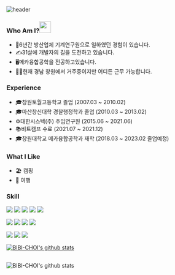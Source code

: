 ![header](https://capsule-render.vercel.app/api?type=waving&color=auto&height=300&section=header&text=Hi,%20I'm%20silbia&fontSize=90)

### Who Am I?<img src="https://raw.githubusercontent.com/MartinHeinz/MartinHeinz/master/wave.gif" width="30px" style="max-width: 100%;">
- 👔6년간 방산업체 기계연구원으로 일하였던 경험이 있습니다.
- ✍31살에 개발자의 길을 도전하고 있습니다.
- 🖥메카융합공학을 전공하고있습니다.
- 🚗🚗현재 경남 창원에서 거주중이지만 어디든 근무 가능합니다.

### Experience
- 🎓창원토월고등학교 졸업 (2007.03 ~ 2010.02)
- 🎓마산창신대학 경찰행정학과 졸업 (2010.03 ~ 2013.02)
- ⚙대한시스텍(주) 주임연구원 (2015.06 ~ 2021.06)
- 📚비트캠프 수료 (2021.07 ~ 2021.12)
- 🎓창원대학교 메카융합공학과 재학 (2018.03 ~ 2023.02 졸업예정)

### What I Like
- 🏖 캠핑
- 🚙 여행

### Skill
<p>
  <img src="https://img.shields.io/badge/java-007396?style=for-the-badge&logo=java&logoColor=white"> 
  <img src="https://img.shields.io/badge/html5-E34F26?style=for-the-badge&logo=html5&logoColor=white"> 
  <img src="https://img.shields.io/badge/css-1572B6?style=for-the-badge&logo=css3&logoColor=white"> 
  <img src="https://img.shields.io/badge/javascript-F7DF1E?style=for-the-badge&logo=javascript&logoColor=black"> 
  <img src="https://img.shields.io/badge/jquery-0769AD?style=for-the-badge&logo=jquery&logoColor=white">
  <br/>
</p>
<p>
  <img src="https://img.shields.io/badge/oracle-F80000?style=for-the-badge&logo=oracle&logoColor=white"> 
  <img src="https://img.shields.io/badge/mysql-4479A1?style=for-the-badge&logo=mysql&logoColor=white">   
  <img src="https://img.shields.io/badge/spring-6DB33F?style=for-the-badge&logo=spring&logoColor=white"> 
  <img src="https://img.shields.io/badge/bootstrap-7952B3?style=for-the-badge&logo=bootstrap&logoColor=white">
  <br/>
</p>
<p>
  <img src="https://img.shields.io/badge/github-181717?style=for-the-badge&logo=github&logoColor=white">
  <img src="https://img.shields.io/badge/git-F05032?style=for-the-badge&logo=git&logoColor=white">
  <img src="https://img.shields.io/badge/notion-000000?style=for-the-badge&logo=notion&logoColor=white">
  <br/>
</p>

[![BIBI-CHOI's github stats](https://github-readme-stats.vercel.app/api/top-langs/?username=BIBI-CHOI&show_icons=true&hide_border=true&title_color=004386&icon_color=004386&layout=compact)](https://github.com/BIBI-CHOI)
<h2 ></h2>

<div>

  ![BIBI-CHOI's github stats](https://github-readme-stats.vercel.app/api?username=BIBI-CHOI&show_icons=true)
<br/>
</div>
 

